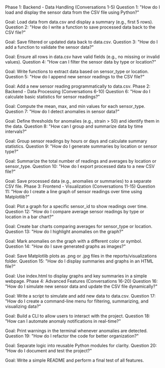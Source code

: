 Phase 1: Backend - Data Handling (Conversations 1-5)
Question 1: "How do I load and display the sensor data from the CSV file using Python?"

Goal: Load data from data.csv and display a summary (e.g., first 5 rows).
Question 2: "How do I write a function to save processed data back to the CSV file?"

Goal: Save filtered or updated data back to data.csv.
Question 3: "How do I add a function to validate the sensor data?"

Goal: Ensure all rows in data.csv have valid fields (e.g., no missing or invalid values).
Question 4: "How can I filter the sensor data by type or location?"

Goal: Write functions to extract data based on sensor_type or location.
Question 5: "How do I append new sensor readings to the CSV file?"

Goal: Add a new sensor reading programmatically to data.csv.
Phase 2: Backend - Data Processing (Conversations 6-10)
Question 6: "How do I calculate basic statistics for sensor readings?"

Goal: Compute the mean, max, and min values for each sensor_type.
Question 7: "How do I detect anomalies in sensor data?"

Goal: Define thresholds for anomalies (e.g., strain > 50) and identify them in the data.
Question 8: "How can I group and summarize data by time intervals?"

Goal: Group sensor readings by hours or days and calculate summary statistics.
Question 9: "How do I generate summaries by location or sensor type?"

Goal: Summarize the total number of readings and averages by location or sensor_type.
Question 10: "How do I export processed data to a new CSV file?"

Goal: Save processed data (e.g., anomalies or summaries) to a separate CSV file.
Phase 3: Frontend - Visualization (Conversations 11-15)
Question 11: "How do I create a line graph of sensor readings over time using Matplotlib?"

Goal: Plot a graph for a specific sensor_id to show readings over time.
Question 12: "How do I compare average sensor readings by type or location in a bar chart?"

Goal: Create bar charts comparing averages for sensor_type or location.
Question 13: "How do I highlight anomalies on the graph?"

Goal: Mark anomalies on the graph with a different color or symbol.
Question 14: "How do I save generated graphs as images?"

Goal: Save Matplotlib plots as .png or .jpg files in the reports/visualizations folder.
Question 15: "How do I display summaries and graphs in an HTML file?"

Goal: Use index.html to display graphs and key summaries in a simple webpage.
Phase 4: Advanced Features (Conversations 16-20)
Question 16: "How do I simulate new sensor data and update the CSV file dynamically?"

Goal: Write a script to simulate and add new data to data.csv.
Question 17: "How do I create a command-line menu for filtering, summarizing, and visualizing data?"

Goal: Build a CLI to allow users to interact with the project.
Question 18: "How can I automate anomaly notifications in real-time?"

Goal: Print warnings in the terminal whenever anomalies are detected.
Question 19: "How do I refactor the code for better organization?"

Goal: Separate logic into reusable Python modules for clarity.
Question 20: "How do I document and test the project?"

Goal: Write a simple README and perform a final test of all features.